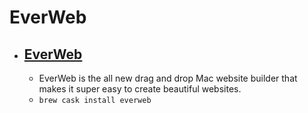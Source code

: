 # EverWeb
- [EverWeb](https://www.everwebapp.com/)
  - 
  - EverWeb is the all new drag and drop Mac website builder that makes it super easy to create beautiful websites.
  - `brew cask install everweb`
